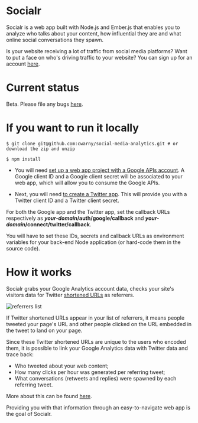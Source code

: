 # Socialr

Socialr is a web app built with Node.js and Ember.js that enables you to analyze who talks about your content, how influential they are and what online social conversations they spawn.

Is your website receiving a lot of traffic from social media platforms? Want to put a face on who's driving traffic to your website? You can sign up for an account [here](http://socialr.herokuapp/com).

# Current status

Beta. Please file any bugs [here](https://github.com/cwarny/social-media-analytics/issues).

# If you want to run it locally

```
$ git clone git@github.com:cwarny/social-media-analytics.git # or download the zip and unzip

$ npm install
```

- You will need [set up a web app project with a Google APIs account](https://developers.google.com/console/help/?hl=fr&csw=1). A Google client ID and a Google client secret will be associated to your web app, which will allow you to consume the Google APIs.

- Next, you will need [to create a Twitter app](https://dev.twitter.com/apps). This will provide you with a Twitter client ID and a Twitter client secret.

For both the Google app and the Twitter app, set the callback URLs respectively as ***your-domain*/auth/google/callback** and ***your-domain*/connect/twitter/callback**.

You will have to set these IDs, secrets and callback URLs as environment variables for your back-end Node application (or hard-code them in the source code).

# How it works

Socialr grabs your Google Analytics account data, checks your site's visitors data for Twitter [shortened URLs](https://support.twitter.com//entries/109623) as referrers. 

![referrers list](http://a1.distilledcdn.com/wp-content/uploads/2011/08/tco.png)

If Twitter shortened URLs appear in your list of referrers, it means people tweeted your page's URL and other people clicked on the URL embedded in the tweet to land on your page.

Since these Twitter shortened URLs are unique to the users who encoded them, it is possible to link your Google Analytics data with Twitter data and trace back:

- Who tweeted about your web content;
- How many clicks per hour was generated per referring tweet;
- What conversations (retweets and replies) were spawned by each referring tweet.

More about this can be found [here](http://nbviewer.ipython.org/6442821).

Providing you with that information through an easy-to-navigate web app is the goal of Socialr.